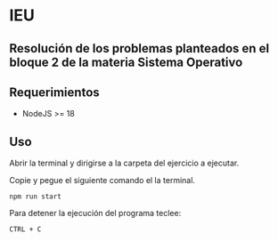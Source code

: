 # IEU

## Resolución de los problemas planteados en el bloque 2 de la materia Sistema Operativo

## Requerimientos

- NodeJS >= 18

## Uso

Abrir la terminal y dirigirse a la carpeta del ejercicio a ejecutar.

Copie y pegue el siguiente comando el la terminal.

`npm run start`

Para detener la ejecución del programa teclee:

`CTRL + C`
